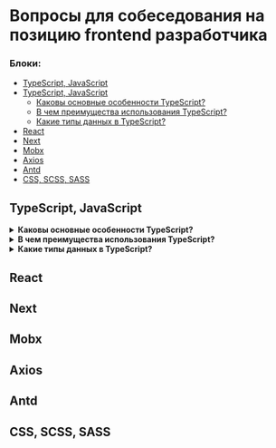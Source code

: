 # Вопросы для собеседования на позицию frontend разработчика

### Блоки:
 - <a href="#typescript-javascript">TypeScript, JavaScript</a>
 - [TypeScript, JavaScript](#typescript-javascript)
    - [Каковы основные особенности TypeScript?](#typescript-javascript-main-features)
    - [В чем преимущества использования TypeScript?](#typescript-javascript-benefits)
    - [Какие типы данных в TypeScript?](#typescript-javascript-data-types)
 - [React](#react)
 - [Next](#next)
 - [Mobx](#mobx)
 - [Axios](#axios)
 - [Antd](#antd)
 - [CSS, SCSS, SASS](#css-scss-sass)

## TypeScript, JavaScript
<section name="typescript-javascript-main-features"></section>
<details>
<summary><b>Каковы основные особенности TypeScript?</b></summary>

- **Кроссплатформенность**: Компилятор TypeScript можно установить в любой операционной системе: Windows, macOS и Linux.
- Объектно-ориентированный язык: TypeScript предоставляет все стандартные функции ООП, такие, как классы, интерфейсы и модули.
- **Статическая типизация**: TypeScript использует статическую типизацию и помогает проверять типы во время компиляции. Таким образом, вы можете обнаружить ошибки при написании кода без запуска скрипта.
- **Необязательная статическая типизация**: TypeScript также допускает использование динамической типизации, если вы привыкли к ней в JavaScript.
- **Манипуляции с DOM**: Вы можете использовать TypeScript для управления DOM для добавления или удаления элементов клиентской веб-страницы.
</details>

<section name="typescript-javascript-benefits"></section>
<details>
<summary><b>В чем преимущества использования TypeScript?</b></summary>

- TypeScript вносит порядок в код.
- Проще дебажить код, т.к. ошибки видны до компиляции еще во время написания кода.
- Статическая типизация TypeScript делает код более читабельным и структурированным чем JavaScript.
- Возможность использования на разных платформах как в клиентских, так и в серверных проектах благодаря универсальной транспиляции.
</details>

<section name="typescript-javascript-data-types"></section>
<details>
<summary><b>Какие типы данных в TypeScript?</b></summary>

- **Number**: используется для представления значений чисел. Все числа в TypeScript хранятся как значения с плавающей запятой.
- **String**: представляет собой последовательность символов, хранящуюся как код Unicode UTF-16. Строки заключаются в одинарные или двойные кавычки.
- **Boolean**: логический тип данных. Имеет значение true или false.
- **Object**: данные с парой ключ-значение.
- **Array**: тип обозначающий массивы.
- **Enum**: перечисления.
- **Symbol**: тип данных, экземпляры которого уникальны и неизменяемы.
- **Null**: Null представляет переменную, значение которой не определено.
- **Undefined**: литерал, который является отправной точкой всех переменных.
- **Never**: тип для переменной, у которой отсутствие значение.
- **Void**: тип, присвоенный методам, не имеющим возвращаемого значения.
- **Any**: произвольный тип.
</details>

## React

## Next

## Mobx

## Axios

## Antd

## CSS, SCSS, SASS
